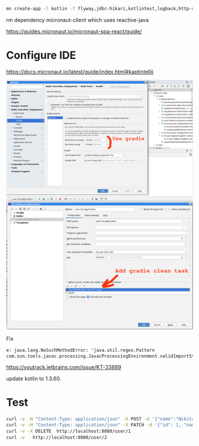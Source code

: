 ```bash
mn create-app -l kotlin -f flyway,jdbc-hikari,kotlintest,logback,http-server user-list
```

rm dependency micronaut-client which uses reactive-java

https://guides.micronaut.io/micronaut-spa-react/guide/

# Configure IDE
https://docs.micronaut.io/latest/guide/index.html#kaptintellij

![Use gradle](./images/use_gradle.png)
![Add gradle task before](./images/add_clean.png)

Fix
```
e: java.lang.NoSuchMethodError: 'java.util.regex.Pattern com.sun.tools.javac.processing.JavacProcessingEnvironment.validImportStringToPattern(java.lang.String)'
```
https://youtrack.jetbrains.com/issue/KT-33889

update kotlin to 1.3.60.


# Test
```bash
curl -v -H "Content-Type: application/json" -X POST -d '{"name":"Nikita", "surname":"Konev"}'  http://localhost:8080/user
curl -v -H "Content-Type: application/json" -X PATCH -d '{"id": 1, "name":"Nikitas", "surname":"Konev"}'  http://localhost:8080/user
curl -v -X DELETE  http://localhost:8080/user/1
curl -v   http://localhost:8080/user/2
```